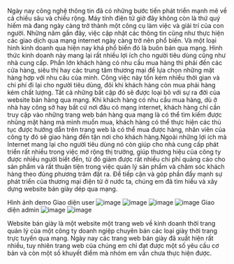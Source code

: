 Ngày nay công nghệ thông tin đã có những bước tiến phát triển mạnh mẽ về cả chiều sâu và chiều rộng. Máy tính điện tử giờ đây không còn là thứ quý hiếm mà đang ngày càng trở thành một công cụ làm việc và giải trí của con người. Những năm gần đây, việc cập nhật các thông tin cũng như thực hiện các giao dịch qua mạng internet ngày càng trở nên phổ biến. Và một loại hình kinh doanh qua hiện nay khá phổ biến đó là buôn bán qua mạng. Hình thức kinh doanh này mang lại rất nhiều lợi ích cho người tiêu dùng cũng như nhà cung cấp. Phần lớn khách hàng có nhu cầu mua hàng thì phải đến các cửa hàng, siêu thị hay các trung tâm thương mại để lựa chọn những mặt hàng hợp với nhu câu của minh. Công việc này tốn kém nhiều thời gian và chi phí đi lại cho người tiêu dùng, đôi khi khách hàng còn mua phải hàng kém chất lượng. Tất cả những bất cập đó sẽ được loại bỏ với sự ra đời của website bán hàng qua mạng. Khi khách hàng có nhu cầu mua hàng, dù ở nhà hay công sở hay bất cứ nơi đâu có mạng internet, khách hàng chỉ cần truy cập vào những trang web bán hàng qua mạng là có thể tìm kiếm được nhũng mặt hàng mà mình muốn mua, khách hàng có thể thực hiện các thủ tục được hướng dẫn trên trang web là có thể mua được hàng, nhân viên của công ty đó sẽ giao hàng đến tận nơi cho khách hàng.Ngoài những lợi ích mà Internet mang lại cho người tiêu dùng nó còn giúp cho nhà cung cấp phát triển rất nhiều trong việc mở rộng thị trường, giúp thương hiệu của công ty được nhiều người biết đến, từ đó giảm được rất nhiều chi phí quảng cáo cho sản phẩm và rất thuận tiện trong việc quản lý sản phẩm và chăm sóc khách hàng theo đúng phương trâm đặt ra. Để tiếp cận và góp phần đẩy mạnh sự phát triển của thương mại điện tử ở nước ta, chúng em đã tìm hiểu và xây dựng website bán giày dép qua mạng. 

Hình ảnh demo
Giao diện user
![image](https://user-images.githubusercontent.com/70284297/186025712-1be1002b-c0b4-4381-98db-778094cd7bc3.png)
![image](https://user-images.githubusercontent.com/70284297/186025814-8635d5d5-7c6a-48a1-8a4d-991d0835a917.png)
![image](https://user-images.githubusercontent.com/70284297/186025825-fab21e0f-6689-47c2-99bb-ca24eb7bb770.png)
![image](https://user-images.githubusercontent.com/70284297/186025862-43232188-bd40-4edd-a2e0-cf1168d754cf.png)
Giao diện admin
![image](https://user-images.githubusercontent.com/70284297/186025983-2356dc9b-10b8-4c14-b4e5-e4a491e8ccfc.png)
![image](https://user-images.githubusercontent.com/70284297/186025995-c8a63261-2e0e-45fc-b6e3-ffb905489878.png)

Website bán giày là một website một trang web về kinh doanh thời trang quản lý của một công ty doanh ngiệp chuyên bán các loại giày thời trang trực tuyến qua mạng. Ngày nay các trang web bán giày đã xuất hiện rất nhiều, tuy nhiên trang web của chúng em chỉ đạt được một số yêu cầu cơ bản và còn một số khuyết điểm mà nhóm em vẫn chưa thực hiện được.
